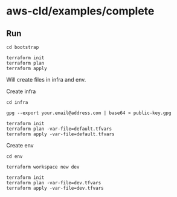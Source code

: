 # aws-cld/examples/complete

## Run

```
cd bootstrap

terraform init
terraform plan
terraform apply
```

Will create files in infra and env.

Create infra

```
cd infra

gpg --export your.email@address.com | base64 > public-key.gpg

terraform init
terraform plan -var-file=default.tfvars
terraform apply -var-file=default.tfvars
```

Create env

```
cd env

terraform workspace new dev

terraform init
terraform plan -var-file=dev.tfvars
terraform apply -var-file=dev.tfvars
```
